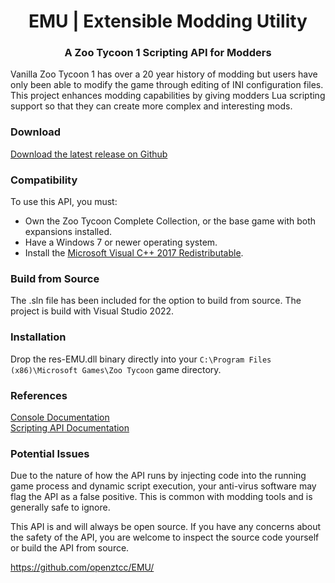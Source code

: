<h1 align="center">EMU | Extensible Modding Utility</h1>

<h3 align="center"> A Zoo Tycoon 1 Scripting API for Modders</h3>

Vanilla Zoo Tycoon 1 has over a 20 year history of modding but users have only been able to modify the game through editing of INI configuration files. This project enhances modding capabilities by giving modders Lua scripting support so that they can create more complex and interesting mods.

### Download

[Download the latest release on Github](https://github.com/openztcc/EMU/releases/latest)

### Compatibility

To use this API, you must:

- Own the Zoo Tycoon Complete Collection, or the base game with both expansions installed.
- Have a Windows 7 or newer operating system.
- Install the [Microsoft Visual C++ 2017 Redistributable](https://learn.microsoft.com/en-us/cpp/windows/latest-supported-vc-redist?view=msvc-170).

### Build from Source

The .sln file has been included for the option to build from source. The project is build with Visual Studio 2022.

### Installation

Drop the res-EMU.dll binary directly into your `C:\Program Files (x86)\Microsoft Games\Zoo Tycoon` game directory.

### References

[Console Documentation](./emu-console.md)  
[Scripting API Documentation](./api/index.md)

### Potential Issues

Due to the nature of how the API runs by injecting code into the running game process and dynamic script execution, your anti-virus software may flag the API as a false positive. This is common with modding tools and is generally safe to ignore.

This API is and will always be open source. If you have any concerns about the safety of the API, you are welcome to inspect the source code yourself or build the API from source.

https://github.com/openztcc/EMU/